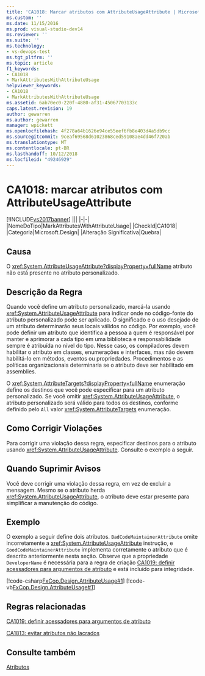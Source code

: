 ```yaml
---
title: 'CA1018: Marcar atributos com AttributeUsageAttribute | Microsoft Docs'
ms.custom: ''
ms.date: 11/15/2016
ms.prod: visual-studio-dev14
ms.reviewer: ''
ms.suite: ''
ms.technology:
- vs-devops-test
ms.tgt_pltfrm: ''
ms.topic: article
f1_keywords:
- CA1018
- MarkAttributesWithAttributeUsage
helpviewer_keywords:
- CA1018
- MarkAttributesWithAttributeUsage
ms.assetid: 6ab70ec0-220f-4880-af31-45067703133c
caps.latest.revision: 19
author: gewarren
ms.author: gewarren
manager: wpickett
ms.openlocfilehash: 4f278a64b1626e94ce55eef6fb8e403d4a5db9cc
ms.sourcegitcommit: 9ceaf69568d61023868ced59108ae4dd46f720ab
ms.translationtype: MT
ms.contentlocale: pt-BR
ms.lasthandoff: 10/12/2018
ms.locfileid: "49246929"
---
```

# <a name="ca1018-mark-attributes-with-attributeusageattribute"></a>CA1018: marcar atributos com AttributeUsageAttribute
[!INCLUDE[vs2017banner](../includes/vs2017banner.md)]
|||
|-|-|
|NomeDoTipo|MarkAttributesWithAttributeUsage|
|CheckId|CA1018|
|Categoria|Microsoft.Design|
|Alteração Significativa|Quebra|

## <a name="cause"></a>Causa
 O <xref:System.AttributeUsageAttribute?displayProperty=fullName> atributo não está presente no atributo personalizado.

## <a name="rule-description"></a>Descrição da Regra
 Quando você define um atributo personalizado, marcá-la usando <xref:System.AttributeUsageAttribute> para indicar onde no código-fonte do atributo personalizado pode ser aplicado. O significado e o uso desejado de um atributo determinarão seus locais válidos no código. Por exemplo, você pode definir um atributo que identifica a pessoa a quem é responsável por manter e aprimorar a cada tipo em uma biblioteca e responsabilidade sempre é atribuída no nível do tipo. Nesse caso, os compiladores devem habilitar o atributo em classes, enumerações e interfaces, mas não devem habilitá-lo em métodos, eventos ou propriedades. Procedimentos e as políticas organizacionais determinaria se o atributo deve ser habilitado em assemblies.

 O <xref:System.AttributeTargets?displayProperty=fullName> enumeração define os destinos que você pode especificar para um atributo personalizado. Se você omitir <xref:System.AttributeUsageAttribute>, o atributo personalizado será válido para todos os destinos, conforme definido pelo `All` valor <xref:System.AttributeTargets> enumeração.

## <a name="how-to-fix-violations"></a>Como Corrigir Violações
 Para corrigir uma violação dessa regra, especificar destinos para o atributo usando <xref:System.AttributeUsageAttribute>. Consulte o exemplo a seguir.

## <a name="when-to-suppress-warnings"></a>Quando Suprimir Avisos
 Você deve corrigir uma violação dessa regra, em vez de excluir a mensagem. Mesmo se o atributo herda <xref:System.AttributeUsageAttribute>, o atributo deve estar presente para simplificar a manutenção do código.

## <a name="example"></a>Exemplo
 O exemplo a seguir define dois atributos. `BadCodeMaintainerAttribute` omite incorretamente a <xref:System.AttributeUsageAttribute> instrução, e `GoodCodeMaintainerAttribute` implementa corretamente o atributo que é descrito anteriormente nesta seção. Observe que a propriedade `DeveloperName` é necessária para a regra de criação [CA1019: definir acessadores para argumentos de atributo](../code-quality/ca1019-define-accessors-for-attribute-arguments.md) e está incluído para integridade.

 [!code-csharp[FxCop.Design.AttributeUsage#1](../snippets/csharp/VS_Snippets_CodeAnalysis/FxCop.Design.AttributeUsage/cs/FxCop.Design.AttributeUsage.cs#1)]
 [!code-vb[FxCop.Design.AttributeUsage#1](../snippets/visualbasic/VS_Snippets_CodeAnalysis/FxCop.Design.AttributeUsage/vb/FxCop.Design.AttributeUsage.vb#1)]

## <a name="related-rules"></a>Regras relacionadas
 [CA1019: definir acessadores para argumentos de atributo](../code-quality/ca1019-define-accessors-for-attribute-arguments.md)

 [CA1813: evitar atributos não lacrados](../code-quality/ca1813-avoid-unsealed-attributes.md)

## <a name="see-also"></a>Consulte também
 [Atributos](http://msdn.microsoft.com/library/ee0038ef-b247-4747-a650-3c5c5cd58d8b)



